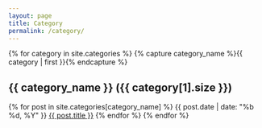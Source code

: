 ```yaml
---
layout: page
title: Category
permalink: /category/
---
```


{% for category in site.categories %}
  {% capture category_name %}{{ category | first }}{% endcapture %}
  <h2 class="post-list-heading">{{ category_name }} ({{ category[1].size }})</h2>
  {% for post in site.categories[category_name] %}
  {{ post.date | date: "%b %d, %Y" }} <a href="{{ site.baseurl }}{{ post.url }}">{{ post.title }}</a>
  {% endfor %}
{% endfor %}